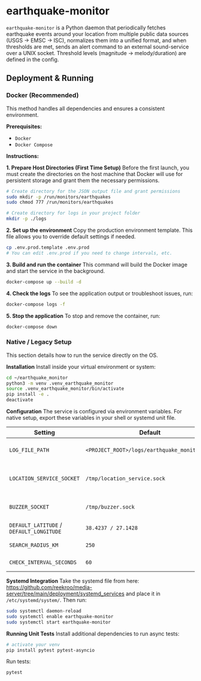 # earthquake-monitor

`earthquake-monitor` is a Python daemon that periodically fetches earthquake events around your location from multiple public data sources (USGS → EMSC → ISC), normalizes them into a unified format, and when thresholds are met, sends an alert command to an external sound-service over a UNIX socket. Threshold levels (magnitude → melody/duration) are defined in the config.

## Deployment & Running

### Docker (Recommended)

This method handles all dependencies and ensures a consistent environment.

**Prerequisites:**
* `Docker`
* `Docker Compose`

**Instructions:**

**1. Prepare Host Directories (First Time Setup)**
Before the first launch, you must create the directories on the host machine that Docker will use for persistent storage and grant them the necessary permissions.

```bash
# Create directory for the JSON output file and grant permissions
sudo mkdir -p /run/monitors/earthquakes
sudo chmod 777 /run/monitors/earthquakes

# Create directory for logs in your project folder
mkdir -p ./logs
```

**2. Set up the environment**
Copy the production environment template. This file allows you to override default settings if needed.
```bash
cp .env.prod.template .env.prod
# You can edit .env.prod if you need to change intervals, etc.
```

**3. Build and run the container**
This command will build the Docker image and start the service in the background.
```bash
docker-compose up --build -d
```

**4. Check the logs**
To see the application output or troubleshoot issues, run:
```bash
docker-compose logs -f
```

**5. Stop the application**
To stop and remove the container, run:
```bash
docker-compose down
```

### Native / Legacy Setup

This section details how to run the service directly on the OS.

**Installation**
Install inside your virtual environment or system:
```Bash
cd ~/earthquake_monitor
python3 -m venv .venv_earthquake_monitor
source .venv_earthquake_monitor/bin/activate
pip install -e .
deactivate
```

**Configuration**
The service is configured via environment variables. For native setup, export these variables in your shell or systemd unit file.

| Setting                                  | Default                                      | Purpose                                     |
| ---------------------------------------- | -------------------------------------------- | ------------------------------------------- |
| `LOG_FILE_PATH`                          | `<PROJECT_ROOT>/logs/earthquake_monitor.log` | Rotating file log (10 MB × 5).              |
| `LOCATION_SERVICE_SOCKET`                | `/tmp/location_service.sock`                 | Reads current coordinates (UDS).            |
| `BUZZER_SOCKET`                          | `/tmp/buzzer.sock`                           | Sends sound alert command.                  |
| `DEFAULT_LATITUDE` / `DEFAULT_LONGITUDE` | `38.4237 / 27.1428`                          | Fallback coordinates.                       |
| `SEARCH_RADIUS_KM`                       | `250`                                        | Max search radius.                          |
| `CHECK_INTERVAL_SECONDS`                 | `60`                                         | Loop interval.                              |

**Systemd Integration**
Take the systemd file from here: https://github.com/reekroo/media-server/tree/main/deployment/systemd_services and place it in `/etc/systemd/system/`. Then run:
```bash
sudo systemctl daemon-reload
sudo systemctl enable earthquake-monitor
sudo systemctl start earthquake-monitor
```

**Running Unit Tests**
Install additional dependencies to run async tests:
```bash
# activate your venv
pip install pytest pytest-asyncio
```
Run tests:
```Bash
pytest
```